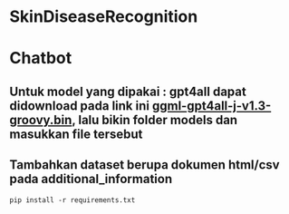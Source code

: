 # SkinDiseaseRecognition
# Chatbot
## Untuk model yang dipakai : gpt4all dapat didownload pada link ini [ggml-gpt4all-j-v1.3-groovy.bin](https://gpt4all.io/models/ggml-gpt4all-j-v1.3-groovy.bin), lalu bikin folder models dan masukkan file tersebut
## Tambahkan dataset berupa dokumen html/csv pada additional_information
```shell
pip install -r requirements.txt
```

